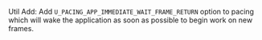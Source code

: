 Util Add: Add `U_PACING_APP_IMMEDIATE_WAIT_FRAME_RETURN` option to pacing which will wake the application as soon as possible to begin work on new frames.
